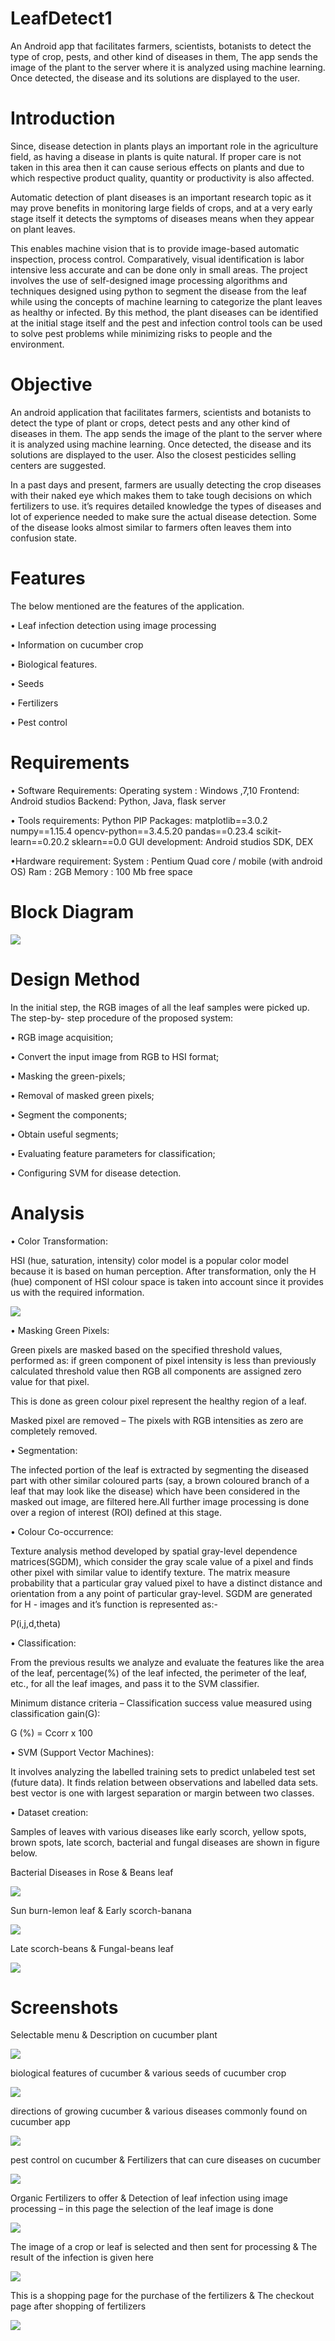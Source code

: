 # LeafDetect1
An Android app that facilitates farmers, scientists, botanists to detect the type of crop, pests, and other kind of diseases in them, The app sends the image of the plant to the server where it is analyzed using machine learning. Once detected, the disease and its solutions are displayed to the user.

# Introduction

Since, disease detection in plants plays an important role in the agriculture field, as having a disease in plants is quite natural. If proper care is not taken in this area then it can cause serious effects on plants and due to which respective product quality, quantity or productivity is also affected.

Automatic detection of plant diseases is an important research topic as it may prove benefits in monitoring large fields of crops, and at a very early stage itself it detects the symptoms of diseases means when they appear on plant leaves.

This enables machine vision that is to provide image-based automatic inspection, process control. Comparatively, visual identification is labor intensive less accurate and can be done only in small areas. The project involves the use of self-designed image processing algorithms and techniques designed using python to segment the disease from the leaf while using the concepts of machine learning to categorize the plant leaves as healthy or infected. By this method, the plant diseases can be identified at the initial stage itself and the pest and infection control tools can be used to solve pest problems while minimizing risks to people and the environment.

# Objective

An android application that facilitates farmers, scientists and botanists to detect the type of plant or crops, detect pests and any other kind of diseases in them.
The app sends the image of the plant to the server where it is analyzed using machine learning. Once detected, the disease and its solutions are displayed to the user. Also the closest pesticides selling centers are suggested.

In a past days and present, farmers are usually detecting the crop diseases with their naked eye which makes them to take tough decisions on which fertilizers to use. it’s requires detailed knowledge the types of diseases and lot of experience needed to make sure the actual disease detection. Some of the disease looks almost similar to farmers often leaves them into confusion state.

# Features

The below mentioned are the features of the application.

•	Leaf infection detection using image processing

•	Information on cucumber crop

•	Biological features.

•	Seeds

•	Fertilizers

•	Pest control

# Requirements

• Software Requirements:
   Operating system : Windows ,7,10 Frontend: Android studios Backend: Python, Java, flask server

• Tools requirements:
  Python PIP Packages: matplotlib==3.0.2
  numpy==1.15.4
  opencv-python==3.4.5.20 pandas==0.23.4
  scikit-learn==0.20.2 sklearn==0.0 GUI development: Android studios SDK, DEX

•Hardware requirement:
  System	:	Pentium Quad core / mobile (with android OS)
	Ram	:	2GB
	Memory	:	100 Mb free space
 
# Block Diagram

![](Images/Block.png)

# Design Method

In the initial step, the RGB images of all the leaf samples were picked up. The step-by- step procedure of the proposed system:

•	RGB image acquisition;

•	Convert the input image from RGB to HSI format;

•	Masking the green-pixels;

•	Removal of masked green pixels;

•	Segment the components;

•	Obtain useful segments;

•	Evaluating feature parameters for classification;

•	Configuring SVM for disease detection.

# Analysis

• Color Transformation:

HSI (hue, saturation, intensity) color model is a popular color model because it is based on human perception. After transformation, only the H (hue) component of HSI colour space is taken into account since it provides us with the required information.

![](Images/ColorTrasf.png)

• Masking Green Pixels:

Green pixels are masked based on the specified threshold values, performed as: if green component of pixel intensity is less than previously calculated threshold value then RGB all components are assigned zero value for that pixel.

This is done as green colour pixel represent the healthy region of a leaf.

Masked pixel are removed – The pixels with RGB intensities as zero are completely removed.

• Segmentation:

The infected portion of the leaf is extracted by segmenting the diseased part with other similar coloured parts (say, a brown coloured branch of a leaf that may look like the disease) which have been considered in the masked out image, are filtered here.All further image processing is done over a region of interest (ROI) defined at this stage.

• Colour Co-occurrence:

Texture analysis method developed by spatial gray-level dependence matrices(SGDM), which consider the gray scale value of a pixel and finds other pixel with similar value to identify texture. The matrix measure probability that a particular gray valued pixel to have a distinct distance and orientation from a any point of particular gray-level. SGDM are generated for H - images and it’s function is represented as:-

P(i,j,d,theta)

• Classification:

From the previous results we analyze and evaluate the features like the area of the leaf, percentage(%) of the leaf infected, the perimeter of the leaf, etc., for all the leaf images, and pass it to the SVM classifier.

Minimum   distance   criteria   –   Classification   success   value   measured    using classification gain(G):

G (%) = Ccorr x 100

•	SVM (Support Vector Machines):

It involves analyzing the labelled training sets to predict unlabeled test set (future data). It finds relation between observations and labelled data sets. best vector is one with largest separation or margin between two classes.

• Dataset creation:

Samples of leaves with various diseases like early scorch, yellow spots, brown spots, late scorch, bacterial and fungal diseases are shown in figure below.

Bacterial Diseases in Rose & Beans leaf

![](Ds1.png)

Sun burn-lemon leaf & Early scorch-banana

![](Ds2.png)

Late scorch-beans & Fungal-beans leaf

![](Ds3.png)

# Screenshots


Selectable menu & Description on cucumber plant

![](1.png)

biological features of cucumber & various seeds of cucumber crop

![](2.png)

directions of growing cucumber & various diseases commonly found on cucumber app

![](3.png)

pest control on cucumber & Fertilizers that can cure diseases on cucumber

![](4.png)

Organic Fertilizers to offer & Detection of leaf infection using image processing – in this page the selection of the leaf image is done

![](5.png)

The image of a crop or leaf is selected and then sent for processing & The result of the infection is given here

![](6.png)

This is a shopping page for the purchase of the fertilizers & The checkout page after shopping of fertilizers

![](7.png)

